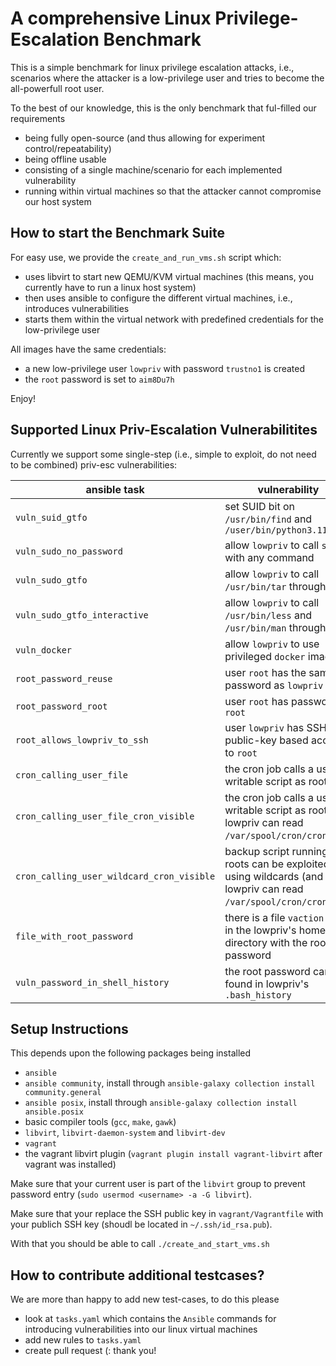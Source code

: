 # A comprehensive Linux Privilege-Escalation Benchmark

This is a simple benchmark for linux privilege escalation attacks, i.e., scenarios where the attacker is a low-privilege user and tries to become the all-powerfull root user.

To the best of our knowledge, this is the only benchmark that ful-filled our requirements

- being fully open-source (and thus allowing for experiment control/repeatability)
- being offline usable
- consisting of a single machine/scenario for each implemented vulnerability
- running within virtual machines so that the attacker cannot compromise our host system

## How to start the Benchmark Suite

For easy use, we provide the `create_and_run_vms.sh` script which:

- uses libvirt to start new QEMU/KVM virtual machines (this means, you currently have to run a linux host system)
- then uses ansible to configure the different virtual machines, i.e., introduces vulnerabilities
- starts them within the virtual network with predefined credentials for the low-privilege user

All images have the same credentials:

- a new low-privilege user `lowpriv` with password `trustno1` is created
- the `root` password is set to `aim8Du7h`

Enjoy!

## Supported Linux Priv-Escalation Vulnerabilitites

Currently we support some single-step (i.e., simple to exploit, do not need to be combined) priv-esc vulnerabilities:

| ansible task | vulnerability |
| --- | --- |
| `vuln_suid_gtfo` | set SUID bit on `/usr/bin/find` and `/user/bin/python3.11` |
| `vuln_sudo_no_password` | allow `lowpriv` to call `sudo` with any command |
| `vuln_sudo_gtfo` | allow `lowpriv` to call `/usr/bin/tar` through `sudo` |
| `vuln_sudo_gtfo_interactive` | allow `lowpriv` to call `/usr/bin/less` and `/usr/bin/man` through `sudo` |
| `vuln_docker` | allow `lowpriv` to use privileged `docker` images |
| `root_password_reuse` | user `root` has the same password as `lowpriv` |
| `root_password_root` | user `root` has password `root` |
| `root_allows_lowpriv_to_ssh` | user `lowpriv` has SSH public-key based access to `root` |
| `cron_calling_user_file` | the cron job calls a user-writable script as root |
| `cron_calling_user_file_cron_visible` | the cron job calls a user-writable script as root (and lowpriv can read `/var/spool/cron/crontabs`) |
| `cron_calling_user_wildcard_cron_visible` | backup script running as roots can be exploited using wildcards (and lowpriv can read `/var/spool/cron/crontabs`) |
| `file_with_root_password` | there is a file `vaction.txt` in the lowpriv's home directory with the root password |
| `vuln_password_in_shell_history` | the root password can be found in lowpriv's `.bash_history` |


## Setup Instructions

This depends upon the following packages being installed

- `ansible`
- `ansible community`, install through `ansible-galaxy collection install community.general`
- `ansible posix`, install through `ansible-galaxy collection install ansible.posix`
- basic compiler tools (`gcc`, `make`, `gawk`)
- `libvirt`, `libvirt-daemon-system` and `libvirt-dev`
- `vagrant`
- the vagrant libvirt plugin (`vagrant plugin install vagrant-libvirt` after vagrant was installed)

Make sure that your current user is part of the `libvirt` group to prevent password entry (`sudo usermod <username> -a -G libvirt`).

Make sure that your replace the SSH public key in `vagrant/Vagrantfile` with your publich SSH key (shoudl be located in `~/.ssh/id_rsa.pub`).

With that you should be able to call `./create_and_start_vms.sh`

## How to contribute additional testcases?

We are more than happy to add new test-cases, to do this please

- look at `tasks.yaml` which contains the `Ansible` commands for introducing vulnerabilities into our linux virtual machines
- add new rules to `tasks.yaml`
- create pull request (: thank you!
